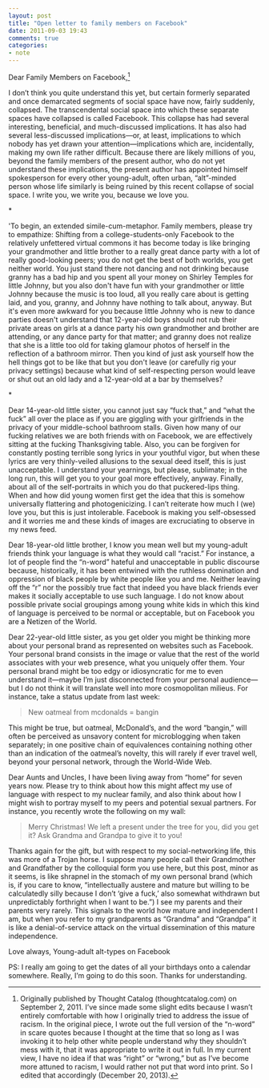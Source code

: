 ```yaml
---
layout: post
title: "Open letter to family members on Facebook"
date: 2011-09-03 19:43
comments: true
categories:
- note
---
```


Dear Family Members on Facebook,[^1]

I don’t think you quite understand this yet, but certain formerly separated and once demarcated segments of social space have now, fairly suddenly, collapsed. The transcendental social space into which these separate spaces have collapsed is called Facebook. This collapse has had several interesting, beneficial, and much-discussed implications. It has also had several less-discussed implications—or, at least, implications to which nobody has yet drawn your attention—implications which are, incidentally, making my own life rather difficult. Because there are likely millions of you, beyond the family members of the present author, who do not yet understand these implications, the present author has appointed himself spokesperson for every other young-adult, often urban, “alt”-minded person whose life similarly is being ruined by this recent collapse of social space. I write you, we write you, because we love you.

\*

'To begin, an extended simile-cum-metaphor. Family members, please try to empathize: Shifting from a college-students-only Facebook to the relatively unfettered virtual commons it has become today is like bringing your grandmother and little brother to a really great dance party with a lot of really good-looking peers; you do not get the best of both worlds, you get neither world. You just stand there not dancing and not drinking because granny has a bad hip and you spent all your money on Shirley Temples for little Johnny, but you also don't have fun with your grandmother or little Johnny because the music is too loud, all you really care about is getting laid, and you, granny, and Johnny have nothing to talk about, anyway. But it's even more awkward for you because little Johnny who is new to dance parties doesn't understand that 12-year-old boys should not rub their private areas on girls at a dance party his own grandmother and brother are attending, or any dance party for that matter; and granny does not realize that she is a little too old for taking glamour photos of herself in the reflection of a bathroom mirror. Then you kind of just ask yourself how the hell things got to be like that but you don't leave (or carefully rig your privacy settings) because what kind of self-respecting person would leave or shut out an old lady and a 12-year-old at a bar by themselves?

\*

Dear 14-year-old little sister, you cannot just say “fuck that,” and “what the fuck” all over the place as if you are giggling with your girlfriends in the privacy of your middle-school bathroom stalls. Given how many of our fucking relatives we are both friends with on Facebook, we are effectively sitting at the fucking Thanksgiving table. Also, you can be forgiven for constantly posting terrible song lyrics in your youthful vigor, but when these lyrics are very thinly-veiled allusions to the sexual deed itself, this is just unacceptable. I understand your yearnings, but please, sublimate; in the long run, this will get you to your goal more effectively, anyway. Finally, about all of the self-portraits in which you do that puckered-lips thing. When and how did young women first get the idea that this is somehow universally flattering and photogenicizing. I can’t reiterate how much I (we) love you, but this is just intolerable. Facebook is making you self-obsessed and it worries me and these kinds of images are excruciating to observe in my news feed.

Dear 18-year-old little brother, I know you mean well but my young-adult friends think your language is what they would call “racist.” For instance, a lot of people find the “n-word” hateful and unacceptable in public discourse because, historically, it has been entwined with the ruthless domination and oppression of black people by white people like you and me. Neither leaving off the “r” nor the possibly true fact that indeed you have black friends ever makes it socially acceptable to use such language. I do not know about possible private social groupings among young white kids in which this kind of language is perceived to be normal or acceptable, but on Facebook you are a Netizen of the World.

Dear 22-year-old little sister, as you get older you might be thinking more about your personal brand as represented on websites such as Facebook. Your personal brand consists in the image or value that the rest of the world associates with your web presence, what you uniquely offer them. Your personal brand might be too edgy or idiosyncratic for me to even understand it—maybe I’m just disconnected from your personal audience—but I do not think it will translate well into more cosmopolitan milieus. For instance, take a status update from last week:

> New oatmeal from mcdonalds = bangin

This might be true, but oatmeal, McDonald’s, and the word “bangin,” will often be perceived as unsavory content for microblogging when taken separately; in one positive chain of equivalences containing nothing other than an indication of the oatmeal’s novelty, this will rarely if ever travel well, beyond your personal network, through the World-Wide Web.

Dear Aunts and Uncles, I have been living away from “home” for seven years now. Please try to think about how this might affect my use of language with respect to my nuclear family, and also think about how I might wish to portray myself to my peers and potential sexual partners. For instance, you recently wrote the following on my wall:

> Merry Christmas! We left a present under the tree for you, did you get it? Ask  Grandma and Grandpa to give it to you!

Thanks again for the gift, but with respect to my social-networking life, this was more of a Trojan horse. I suppose many people call their Grandmother and Grandfather by the colloquial form you use here, but this post, minor as it seems, is like shrapnel in the stomach of my own personal brand (which is, if you care to know, “intellectually austere and mature but willing to be calculatedly silly because I don’t ‘give a fuck,’ also somewhat withdrawn but unpredictably forthright when I want to be.”) I see my parents and their parents very rarely. This signals to the world how mature and independent I am, but when you refer to my grandparents as “Grandma” and “Grandpa” it is like a denial-of-service attack on the virtual dissemination of this mature independence.

Love always,
Young-adult alt-types on Facebook

PS: I really am going to get the dates of all your birthdays onto a calendar somewhere. Really, I’m going to do this soon. Thanks for understanding.

[^1]:	Originally published by Thought Catalog (thoughtcatalog.com) on September 2, 2011. I’ve since made some slight edits because I wasn’t entirely comfortable with how I originally tried to address the issue of racism. In the original piece, I wrote out the full version of the “n-word” in scare quotes because I thought at the time that so long as I was invoking it to help other white people understand why they shouldn’t mess with it, that it was appropriate to write it out in full. In my current view, I have no idea if that was “right” or “wrong,” but as I’ve become more attuned to racism, I would rather not put that word into print. So I edited that accordingly (December 20, 2013).